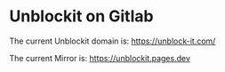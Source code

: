 # Unblockit on Gitlab

The current Unblockit domain is: https://unblock-it.com/

The current Mirror is: https://unblockit.pages.dev
